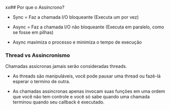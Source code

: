 xx## Por que o Assíncrono?

* Sync = Faz a chamada I/O bloqueante
(Executa um por vez)

* Async = Faz a chamada I/O não bloqueante (Executa em paralelo, como se fosse em pilhas)
* Async maximiza o processo e minimiza o tempo de execução

### Thread vs Assincronismo

Chamadas assicronas jamais serão consideradas threads.

* As threads são manipuláveis, você pode pausar uma thread ou fazê-lá esperar o termíno de outra.

* As chamadas assincronas apenas invocam suas funções em uma ordem que você não tem controle e você só sabe quando uma chamada terminou quando seu callback é executado. 

